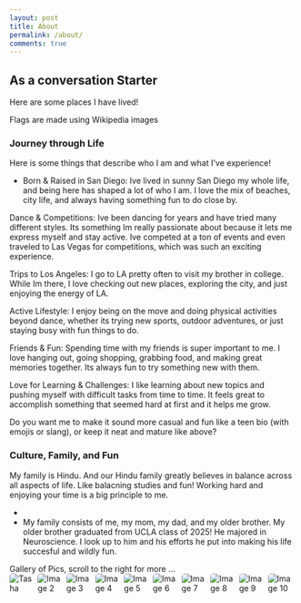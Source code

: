 ```yaml
---
layout: post
title: About
permalink: /about/
comments: true
---
```


## As a conversation Starter

Here are some places I have lived!

<comment>
Flags are made using Wikipedia images
</comment>

<style>
    /* Style looks pretty compact, 
       - grid-container and grid-item are referenced the code 
    */
    .grid-container {
        display: grid;
        grid-template-columns: repeat(auto-fill, minmax(150px, 1fr)); /* Dynamic columns */
        gap: 10px;
    }
    .grid-item {
        text-align: center;
    }
    .grid-item img {
        width: 100%;
        height: 100px; /* Fixed height for uniformity */
        object-fit: contain; /* Ensure the image fits within the fixed height */
    }
    .grid-item p {
        margin: 5px 0; /* Add some margin for spacing */
    }

    .image-gallery {
        display: flex;
        flex-wrap: nowrap;
        overflow-x: auto;
        gap: 10px;
        }

    .image-gallery img {
        max-height: 150px;
        object-fit: cover;
        border-radius: 5px;
    }
</style>

<!-- This grid_container class is used by CSS styling and the id is used by JavaScript connection -->
<div class="grid-container" id="grid_container">
    <!-- content will be added here by JavaScript -->
</div>

<script>
    // 1. Make a connection to the HTML container defined in the HTML div
    var container = document.getElementById("grid_container"); // This container connects to the HTML div

    // 2. Define a JavaScript object for our http source and our data rows for the Living in the World grid
    var http_source = "https://upload.wikimedia.org/wikipedia/commons/";
    var living_in_the_world = [
        {"flag": "0/01/Flag_of_California.svg", "greeting": "Hey", "description": "California - forever"},
        {"flag": "b/b9/Flag_of_Oregon.svg", "greeting": "Hi", "description": "Oregon - 9 years"},
        {"flag": "b/be/Flag_of_England.svg", "greeting": "Alright mate", "description": "England - 2 years"},
        {"flag": "e/ef/Flag_of_Hawaii.svg", "greeting": "Aloha", "description": "Hawaii - 2 years"},
    ];

    // 3a. Consider how to update style count for size of container
    // The grid-template-columns has been defined as dynamic with auto-fill and minmax

    // 3b. Build grid items inside of our container for each row of data
    for (const location of living_in_the_world) {
        // Create a "div" with "class grid-item" for each row
        var gridItem = document.createElement("div");
        gridItem.className = "grid-item";  // This class name connects the gridItem to the CSS style elements
        // Add "img" HTML tag for the flag
        var img = document.createElement("img");
        img.src = http_source + location.flag; // concatenate the source and flag
        img.alt = location.flag + " Flag"; // add alt text for accessibility

        // Add "p" HTML tag for the description
        var description = document.createElement("p");
        description.textContent = location.description; // extract the description

        // Add "p" HTML tag for the greeting
        var greeting = document.createElement("p");
        greeting.textContent = location.greeting;  // extract the greeting

        // Append img and p HTML tags to the grid item DIV
        gridItem.appendChild(img);
        gridItem.appendChild(description);
        gridItem.appendChild(greeting);

        // Append the grid item DIV to the container DIV
        container.appendChild(gridItem);
    }
</script>

### Journey through Life

Here is some things that describe who I am and what I've experience!

- Born & Raised in San Diego:
Ive lived in sunny San Diego my whole life, and being here has shaped a lot of who I am. I love the mix of beaches, city life, and always having something fun to do close by.

Dance & Competitions:
Ive been dancing for years and have tried many different styles. Its something Im really passionate about because it lets me express myself and stay active. Ive competed at a ton of events and even traveled to Las Vegas for competitions, which was such an exciting experience.

Trips to Los Angeles:
I go to LA pretty often to visit my brother in college. While Im there, I love checking out new places, exploring the city, and just enjoying the energy of LA.

Active Lifestyle:
I enjoy being on the move and doing physical activities beyond dance, whether its trying new sports, outdoor adventures, or just staying busy with fun things to do.

Friends & Fun:
Spending time with my friends is super important to me. I love hanging out, going shopping, grabbing food, and making great memories together. Its always fun to try something new with them.

Love for Learning & Challenges:
I like learning about new topics and pushing myself with difficult tasks from time to time. It feels great to accomplish something that seemed hard at first and it helps me grow.

Do you want me to make it sound more casual and fun like a teen bio (with emojis or slang), or keep it neat and mature like above?

### Culture, Family, and Fun

My family is Hindu. And our Hindu family greatly believes in balance across all aspects of life. Like balacning studies and fun! Working hard and enjoying your time is a big principle to me.

-
- My family consists of me, my mom, my dad, and my older brother. My older brother graduated from UCLA class of 2025! He majored in Neuroscience. I look up to him and his efforts he put into making his life succesful and wildly fun. 
<comment>
Gallery of Pics, scroll to the right for more ...
</comment>
<div class="image-gallery">
  <img src="{{site.baseurl}}/images/Garba.png" alt="Tasha">
  <img src="{{site.baseurl}}/images/about/john_tamara.jpg" alt="Image 2">
  <img src="{{site.baseurl}}/images/about/tamara_fam.jpg" alt="Image 3">
  <img src="{{site.baseurl}}/images/about/surf.jpg" alt="Image 4">
  <img src="{{site.baseurl}}/images/about/john_lora.jpg" alt="Image 5">
  <img src="{{site.baseurl}}/images/about/lora_fam.jpg" alt="Image 6">
  <img src="{{site.baseurl}}/images/about/lora_fam2.jpg" alt="Image 7">
  <img src="{{site.baseurl}}/images/about/pj_party.jpg" alt="Image 8">
  <img src="{{site.baseurl}}/images/about/trent_family.png" alt="Image 9">
  <img src="{{site.baseurl}}/images/about/claire.jpg" alt="Image 10">
  <img src="{{site.baseurl}}/images/about/grandkids.jpg" alt="Image 11">
  <img src="{{site.baseurl}}/images/about/farm.jpg" alt="Image 12">
</div>

